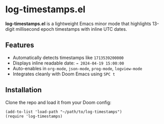 
# log-timestamps.el

**log-timestamps.el** is a lightweight Emacs minor mode that highlights 13-digit millisecond epoch timestamps with inline UTC dates.

## Features

- Automatically detects timestamps like `1713539200000`
- Displays inline readable date: `→ 2024-04-19 15:00:00`
- Auto-enables in `org-mode`, `json-mode`, `prog-mode`, `logview-mode`
- Integrates cleanly with Doom Emacs using `SPC t`

## Installation

Clone the repo and load it from your Doom config:

```elisp
(add-to-list 'load-path "~/path/to/log-timestamps")
(require 'log-timestamps)


